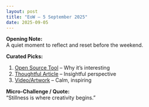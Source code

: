 ```yaml
---
layout: post
title: "EoW – 5 September 2025"
date: 2025-09-05
---
```


**Opening Note:**  
A quiet moment to reflect and reset before the weekend.

**Curated Picks:**  
1. [Open Source Tool](https://example.com) – Why it’s interesting  
2. [Thoughtful Article](https://example.com) – Insightful perspective  
3. [Video/Artwork](https://example.com) – Calm, inspiring  

**Micro-Challenge / Quote:**  
“Stillness is where creativity begins.”
